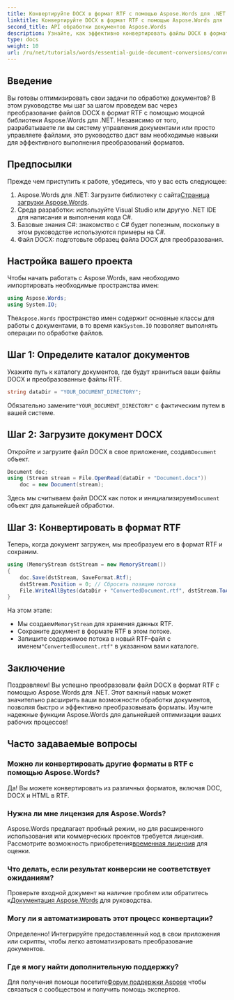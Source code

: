 ```yaml
---
title: Конвертируйте DOCX в формат RTF с помощью Aspose.Words для .NET
linktitle: Конвертируйте DOCX в формат RTF с помощью Aspose.Words для .NET
second_title: API обработки документов Aspose.Words
description: Узнайте, как эффективно конвертировать файлы DOCX в формат RTF с помощью библиотеки Aspose.Words для .NET. Это пошаговое руководство охватывает загрузку документов и сохранение преобразований.
type: docs
weight: 10
url: /ru/net/tutorials/words/essential-guide-document-conversions/convert-docx-to-rtf/
---
```

## Введение

Вы готовы оптимизировать свои задачи по обработке документов? В этом руководстве мы шаг за шагом проведем вас через преобразование файлов DOCX в формат RTF с помощью мощной библиотеки Aspose.Words для .NET. Независимо от того, разрабатываете ли вы систему управления документами или просто управляете файлами, это руководство даст вам необходимые навыки для эффективного выполнения преобразований форматов.

## Предпосылки

Прежде чем приступить к работе, убедитесь, что у вас есть следующее:

1.  Aspose.Words для .NET: Загрузите библиотеку с сайта[Страница загрузки Aspose.Words](https://releases.aspose.com/words/net/).
2. Среда разработки: используйте Visual Studio или другую .NET IDE для написания и выполнения кода C#.
3. Базовые знания C#: знакомство с C# будет полезным, поскольку в этом руководстве используются примеры на C#.
4. Файл DOCX: подготовьте образец файла DOCX для преобразования. 

## Настройка вашего проекта

Чтобы начать работать с Aspose.Words, вам необходимо импортировать необходимые пространства имен:

```csharp
using Aspose.Words;
using System.IO;
```

 The`Aspose.Words` пространство имен содержит основные классы для работы с документами, в то время как`System.IO` позволяет выполнять операции по обработке файлов.

## Шаг 1: Определите каталог документов

Укажите путь к каталогу документов, где будут храниться ваши файлы DOCX и преобразованные файлы RTF. 

```csharp
string dataDir = "YOUR_DOCUMENT_DIRECTORY";
```

 Обязательно замените`"YOUR_DOCUMENT_DIRECTORY"` с фактическим путем в вашей системе.

## Шаг 2: Загрузите документ DOCX

 Откройте и загрузите файл DOCX в свое приложение, создав`Document` объект.

```csharp
Document doc;
using (Stream stream = File.OpenRead(dataDir + "Document.docx"))
    doc = new Document(stream);
```

 Здесь мы считываем файл DOCX как поток и инициализируем`Document` объект для дальнейшей обработки.

## Шаг 3: Конвертировать в формат RTF

Теперь, когда документ загружен, мы преобразуем его в формат RTF и сохраним.

```csharp
using (MemoryStream dstStream = new MemoryStream())
{
    doc.Save(dstStream, SaveFormat.Rtf);
    dstStream.Position = 0; // Сбросить позицию потока
    File.WriteAllBytes(dataDir + "ConvertedDocument.rtf", dstStream.ToArray());
}
```

На этом этапе:
-  Мы создаем`MemoryStream` для хранения данных RTF.
- Сохраните документ в формате RTF в этом потоке.
-  Запишите содержимое потока в новый RTF-файл с именем`"ConvertedDocument.rtf"` в указанном вами каталоге.

## Заключение

Поздравляем! Вы успешно преобразовали файл DOCX в формат RTF с помощью Aspose.Words для .NET. Этот важный навык может значительно расширить ваши возможности обработки документов, позволяя быстро и эффективно преобразовывать форматы. Изучите надежные функции Aspose.Words для дальнейшей оптимизации ваших рабочих процессов!

## Часто задаваемые вопросы

### Можно ли конвертировать другие форматы в RTF с помощью Aspose.Words?
Да! Вы можете конвертировать из различных форматов, включая DOC, DOCX и HTML в RTF.

### Нужна ли мне лицензия для Aspose.Words?
 Aspose.Words предлагает пробный режим, но для расширенного использования или коммерческих проектов требуется лицензия. Рассмотрите возможность приобретения[временная лицензия](https://purchase.conholdate.com/temporary-license/) для оценки.

### Что делать, если результат конверсии не соответствует ожиданиям?
 Проверьте входной документ на наличие проблем или обратитесь к[Документация Aspose.Words](https://reference.aspose.com/words/net/) для руководства.

### Могу ли я автоматизировать этот процесс конвертации?
Определенно! Интегрируйте предоставленный код в свои приложения или скрипты, чтобы легко автоматизировать преобразование документов.

### Где я могу найти дополнительную поддержку?
 Для получения помощи посетите[Форум поддержки Aspose](https://forum.aspose.com/c/words/8) чтобы связаться с сообществом и получить помощь экспертов.